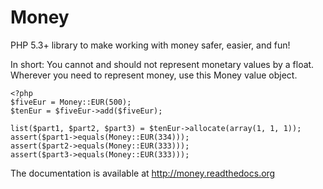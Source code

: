 Money
=====

PHP 5.3+ library to make working with money safer, easier, and fun!

In short: You cannot and should not represent monetary values by a float. Wherever 
you need to represent money, use this Money value object.

    <?php
	$fiveEur = Money::EUR(500);
	$tenEur = $fiveEur->add($fiveEur);
	
	list($part1, $part2, $part3) = $tenEur->allocate(array(1, 1, 1));
	assert($part1->equals(Money::EUR(334)));
	assert($part2->equals(Money::EUR(333)));
	assert($part3->equals(Money::EUR(333)));

The documentation is available at http://money.readthedocs.org

